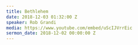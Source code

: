 ```yaml
---
title: Bethlehem
date: 2018-12-03 01:32:00 Z
speaker: Rob Grandi
media: https://www.youtube.com/embed/uScIJVrrEic
sermon_date: 2018-12-02 00:00:00 Z
---
```


